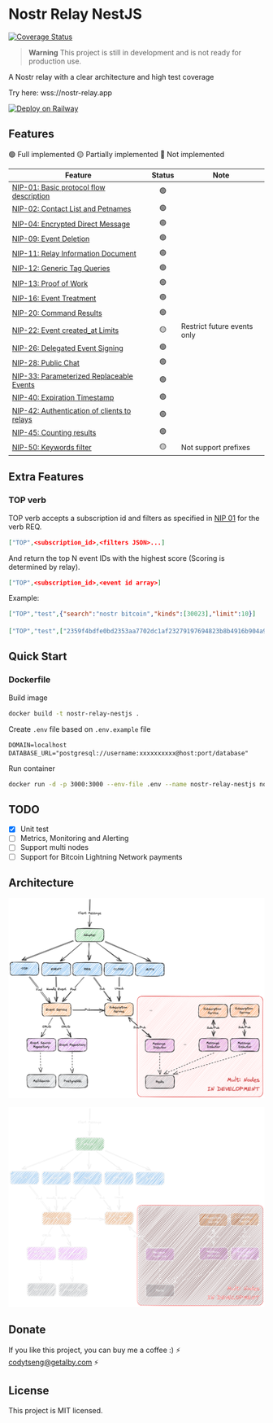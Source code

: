 # Nostr Relay NestJS

[![Coverage Status](https://coveralls.io/repos/github/CodyTseng/nostr-relay-nestjs/badge.svg?branch=master)](https://coveralls.io/github/CodyTseng/nostr-relay-nestjs?branch=master)

> **Warning**
> This project is still in development and is not ready for production use.

A Nostr relay with a clear architecture and high test coverage

Try here: wss://nostr-relay.app

[![Deploy on Railway](https://railway.app/button.svg)](https://railway.app/template/ooFSnW?referralCode=WYIfFr)

## Features

🟢 Full implemented 🟡 Partially implemented 🔴 Not implemented

| Feature                                                                                                 | Status | Note                        |
| ------------------------------------------------------------------------------------------------------- | :----: | --------------------------- |
| [NIP-01: Basic protocol flow description](https://github.com/nostr-protocol/nips/blob/master/01.md)     |   🟢   |                             |
| [NIP-02: Contact List and Petnames](https://github.com/nostr-protocol/nips/blob/master/02.md)           |   🟢   |                             |
| [NIP-04: Encrypted Direct Message](https://github.com/nostr-protocol/nips/blob/master/04.md)            |   🟢   |                             |
| [NIP-09: Event Deletion](https://github.com/nostr-protocol/nips/blob/master/09.md)                      |   🟢   |                             |
| [NIP-11: Relay Information Document](https://github.com/nostr-protocol/nips/blob/master/11.md)          |   🟢   |                             |
| [NIP-12: Generic Tag Queries](https://github.com/nostr-protocol/nips/blob/master/12.md)                 |   🟢   |                             |
| [NIP-13: Proof of Work](https://github.com/nostr-protocol/nips/blob/master/13.md)                       |   🟢   |                             |
| [NIP-16: Event Treatment](https://github.com/nostr-protocol/nips/blob/master/16.md)                     |   🟢   |                             |
| [NIP-20: Command Results](https://github.com/nostr-protocol/nips/blob/master/20.md)                     |   🟢   |                             |
| [NIP-22: Event created_at Limits](https://github.com/nostr-protocol/nips/blob/master/22.md)             |   🟡   | Restrict future events only |
| [NIP-26: Delegated Event Signing](https://github.com/nostr-protocol/nips/blob/master/26.md)             |   🟢   |                             |
| [NIP-28: Public Chat](https://github.com/nostr-protocol/nips/blob/master/28.md)                         |   🟢   |                             |
| [NIP-33: Parameterized Replaceable Events](https://github.com/nostr-protocol/nips/blob/master/33.md)    |   🟢   |                             |
| [NIP-40: Expiration Timestamp](https://github.com/nostr-protocol/nips/blob/master/40.md)                |   🟢   |                             |
| [NIP-42: Authentication of clients to relays](https://github.com/nostr-protocol/nips/blob/master/42.md) |   🟢   |                             |
| [NIP-45: Counting results](https://github.com/nostr-protocol/nips/blob/master/45.md)                    |   🟢   |                             |
| [NIP-50: Keywords filter](https://github.com/nostr-protocol/nips/blob/master/50.md)                     |   🟡   | Not support prefixes        |

## Extra Features

### TOP verb

TOP verb accepts a subscription id and filters as specified in [NIP 01](https://github.com/nostr-protocol/nips/blob/master/01.md) for the verb REQ.

```json
["TOP",<subscription_id>,<filters JSON>...]
```

And return the top N event IDs with the highest score (Scoring is determined by relay).

```json
["TOP",<subscription_id>,<event id array>]
```

Example:

```json
["TOP","test",{"search":"nostr bitcoin","kinds":[30023],"limit":10}]

["TOP","test",["2359f4bdfe0bd2353aa7702dc1af23279197694823b8b4916b904a9940334192","622a875c9f9a4696eb4050fa5b0bba3a9b0531ec4a27398245af7369e6d40da8","d8989c65d26511b2e3ea42b0ebfcaf0ea885cb958419df4ddb334cb72556f950","ffcb0c9e0ace0b5d3928f30395bc9832763f8b583f2b1beb696f7c199f9f94d2","287147867bd00299553fa91e110d40206eea19a9142a4283832ee67e1407e6f2","ffaea8bc3b08db32af97f1ff595e68eee8a2f7b0a4a66dc2eff330f450855f6c","cddbc6cd4a0589d4a593e99a3a94426c85c6867b47d7eb751ce419c27f079b76","f2291ac6d206e898965b9e4ba6bbe5bb10118e6a74bd9f9f13597813979a254b","a101a2a44938dbb0a611bc00bd7ed4cb44d682fea4c14618bd1148567cd6fcc3","21990a723b491b6c594438a2ecf5d5e4898212635f59e82f1c736d994a86e907"]]
```

## Quick Start

### Dockerfile

Build image

```bash
docker build -t nostr-relay-nestjs .
```

Create `.env` file based on `.env.example` file

```.env
DOMAIN=localhost
DATABASE_URL="postgresql://username:xxxxxxxxxx@host:port/database"
```

Run container

```bash
docker run -d -p 3000:3000 --env-file .env --name nostr-relay-nestjs nostr-relay-nestjs
```

## TODO

- [x] Unit test
- [ ] Metrics, Monitoring and Alerting
- [ ] Support multi nodes
- [ ] Support for Bitcoin Lightning Network payments

## Architecture

![structure light](https://github.com/CodyTseng/resources/raw/master/nostr-relay-nestjs/img/structure-light.png#gh-light-mode-only)

![structure dark](https://github.com/CodyTseng/resources/raw/master/nostr-relay-nestjs/img/structure-dark.png#gh-dark-mode-only)

## Donate

If you like this project, you can buy me a coffee :) ⚡️ codytseng@getalby.com ⚡️

## License

This project is MIT licensed.
